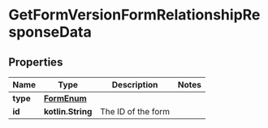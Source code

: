 
# GetFormVersionFormRelationshipResponseData

## Properties
| Name | Type | Description | Notes |
| ------------ | ------------- | ------------- | ------------- |
| **type** | [**FormEnum**](FormEnum.md) |  |  |
| **id** | **kotlin.String** | The ID of the form |  |



